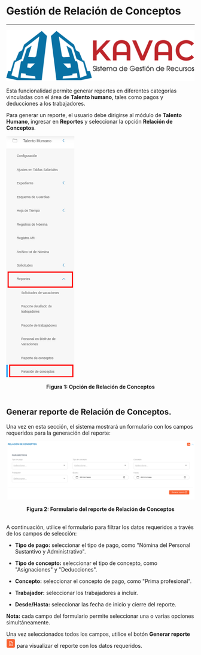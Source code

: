 # Gestión de Relación de Conceptos
************************************************

![Screenshot](../img/logokavac.png#imagen)

Esta funcionalidad permite generar reportes en diferentes categorías vinculadas con el área de **Talento humano**, tales como pagos y deducciones a los trabajadores. 

Para generar un reporte, el usuario debe dirigirse al módulo de **Talento Humano**, ingresar en **Reportes** y seleccionar la opción **Relación de Conceptos**.

![Screenshot](../img/menu-conceptos.png)<div style="text-align: center;font-weight: bold">Figura 1: Opción de Relación de Conceptos</div> 
<br/>

## Generar reporte de Relación de Conceptos. 

Una vez en esta sección, el sistema mostrará un formulario con los campos requeridos para la generación del reporte:

![Screenshot](../img/relacion-conceptos.png)<div style="text-align: center;font-weight: bold">Figura 2: Formulario del reporte de Relación de Conceptos</div>
<br/>

A continuación, utilice el formulario para filtrar los datos requeridos a través de los campos de selección:

-   **Tipo de pago:** seleccionar el tipo de pago, como "Nómina del Personal Sustantivo y Administrativo".

-   **Tipo de concepto:** seleccionar el tipo de concepto, como "Asignaciones" y "Deducciones".

-   **Concepto:** seleccionar el concepto de pago, como "Prima profesional".

-   **Trabajador:** seleccionar los trabajadores a incluir.

-   **Desde/Hasta:** seleccionar las fecha de inicio y cierre del reporte.

**Nota:** cada campo del formulario permite seleccionar una o varias opciones simultáneamente.

Una vez seleccionados todos los campos, utilice el botón **Generar reporte** ![Screenshot](../img/download.png#imagen) para visualizar el reporte con los datos requeridos. 
